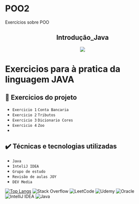 # POO2
Exercícios sobre POO
<h2 align="center">Introdução_Java</h2>


<p align="center">
<img src="https://img.shields.io/badge/Status-Programador_em_Desenvolvimento-orange"></p>

# <p>Exercicios para à pratica da linguagem JAVA</p>

## 🔨 Exercicios do projeto

- `Exercicio 1` `Conta Bancaria`
- `Exercicio 2` `Tributos`
- `Exercicio 3` `Dicionario Cores`
- `Exercicio 4` `Zoo`
- 
## ✔️ Técnicas e tecnologias utilizadas

- ``Java ``
- ``InteliJ IDEA``
- ``Grupo de estudo``
- ``Revisão de aulas JOY ``
- ``DEV Media``

[![Top Langs](https://github-readme-stats.vercel.app/api/top-langs/?username=WellZup&layout=compact)](https://github.com/WellZup/github-readme-stats)
![Stack Overflow](https://img.shields.io/badge/-Stackoverflow-FE7A16?style=for-the-badge&logo=stack-overflow&logoColor=white)
![LeetCode](https://img.shields.io/badge/LeetCode-000000?style=for-the-badge&logo=LeetCode&logoColor=#d16c06)
![Udemy](https://img.shields.io/badge/Udemy-A435F0?style=for-the-badge&logo=Udemy&logoColor=white)
![Oracle](https://img.shields.io/badge/Oracle-F80000?style=for-the-badge&logo=oracle&logoColor=white)
![IntelliJ IDEA](https://img.shields.io/badge/IntelliJIDEA-000000.svg?style=for-the-badge&logo=intellij-idea&logoColor=white)
![Java](https://img.shields.io/badge/java-%23ED8B00.svg?style=for-the-badge&logo=openjdk&logoColor=white)



